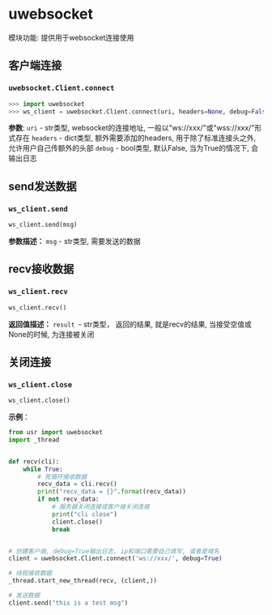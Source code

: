 # uwebsocket

模块功能: 提供用于websocket连接使用



## 客户端连接

### `uwebsocket.Client.connect`

```python
>>> import uwebsocket
>>> ws_client = uwebsocket.Client.connect(uri, headers=None, debug=False)
```

**参数**:
`uri` -  str类型,  websocket的连接地址, 一般以"ws://xxx/"或"wss://xxx/"形式存在
`headers` - dict类型,  额外需要添加的headers, 用于除了标准连接头之外, 允许用户自己传额外的头部
`debug` - bool类型,  默认False, 当为True的情况下, 会输出日志



## send发送数据

### `ws_client.send`

```python
ws_client.send(msg)
```

**参数描述：**
`msg` - str类型, 需要发送的数据



## recv接收数据

### `ws_client.recv`

```python
ws_client.recv()
```

**返回值描述：**
`result `- str类型， 返回的结果, 就是recv的结果, 当接受空值或None的时候, 为连接被关闭



## 关闭连接

### `ws_client.close`

```python
ws_client.close()
```



**示例**：

```python
from usr import uwebsocket
import _thread


def recv(cli):
    while True:
        # 死循环接收数据
        recv_data = cli.recv()
        print("recv_data = {}".format(recv_data))
        if not recv_data:
            # 服务器关闭连接或客户端关闭连接
            print("cli close")
            client.close()
            break


# 创建客户端, debug=True输出日志, ip和端口需要自己填写, 或者是域名
client = uwebsocket.Client.connect('ws://xxx/', debug=True)

# 线程接收数据
_thread.start_new_thread(recv, (client,))

# 发送数据
client.send("this is a test msg")
```